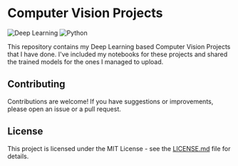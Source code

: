 # Computer Vision Projects

![Deep Learning](https://img.shields.io/badge/Deep_Learning-Computer_Vision-red.svg)
![Python](https://img.shields.io/badge/Python-3.x-yellow.svg)

This repository contains my Deep Learning based Computer Vision Projects that I have done. I've included my notebooks for these projects and shared the trained models for the ones I managed to upload.

## Contributing

Contributions are welcome! If you have suggestions or improvements, please open an issue or a pull request.

## License

This project is licensed under the MIT License - see the [LICENSE.md](LICENSE.md) file for details.
